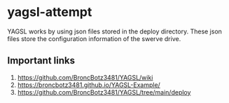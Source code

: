 # yagsl-attempt

YAGSL works by using json files stored in the deploy directory. These json files store the configuration information of the swerve drive.

## Important links
1. https://github.com/BroncBotz3481/YAGSL/wiki
2. https://broncbotz3481.github.io/YAGSL-Example/
3. https://github.com/BroncBotz3481/YAGSL/tree/main/deploy
